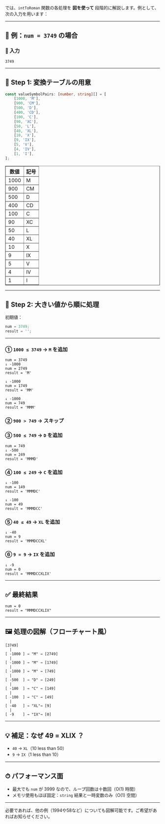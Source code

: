 では、`intToRoman` 関数の各処理を **図を使って** 段階的に解説します。例として、次の入力を用います：

---

## 🎯 例：`num = 3749` の場合

### 🔢 入力

```
3749
```

---

## 🧩 Step 1: 変換テーブルの用意

```ts
const valueSymbolPairs: [number, string][] = [
    [1000, 'M'],
    [900, 'CM'],
    [500, 'D'],
    [400, 'CD'],
    [100, 'C'],
    [90, 'XC'],
    [50, 'L'],
    [40, 'XL'],
    [10, 'X'],
    [9, 'IX'],
    [5, 'V'],
    [4, 'IV'],
    [1, 'I'],
];
```

<table border="1">
<tr><th>数値</th><th>記号</th></tr>
<tr><td>1000</td><td>M</td></tr>
<tr><td>900</td><td>CM</td></tr>
<tr><td>500</td><td>D</td></tr>
<tr><td>400</td><td>CD</td></tr>
<tr><td>100</td><td>C</td></tr>
<tr><td>90</td><td>XC</td></tr>
<tr><td>50</td><td>L</td></tr>
<tr><td>40</td><td>XL</td></tr>
<tr><td>10</td><td>X</td></tr>
<tr><td>9</td><td>IX</td></tr>
<tr><td>5</td><td>V</td></tr>
<tr><td>4</td><td>IV</td></tr>
<tr><td>1</td><td>I</td></tr>
</table>

---

## 🧮 Step 2: 大きい値から順に処理

初期値：

```ts
num = 3749;
result = '';
```

---

### ① `1000 ≤ 3749` → `M` を追加

```
num = 3749
↓ -1000
num = 2749
result = 'M'

↓ -1000
num = 1749
result = 'MM'

↓ -1000
num = 749
result = 'MMM'
```

### ② `900 > 749` → スキップ

### ③ `500 ≤ 749` → `D` を追加

```
num = 749
↓ -500
num = 249
result = 'MMMD'
```

### ④ `100 ≤ 249` → `C` を追加

```
↓ -100
num = 149
result = 'MMMDC'

↓ -100
num = 49
result = 'MMMDCC'
```

### ⑤ `40 ≤ 49` → `XL` を追加

```
↓ -40
num = 9
result = 'MMMDCCXL'
```

### ⑥ `9 = 9` → `IX` を追加

```
↓ -9
num = 0
result = 'MMMDCCXLIX'
```

---

## ✅ 最終結果

```
num = 0
result = "MMMDCCXLIX"
```

---

## 🖼️ 処理の図解（フローチャート風）

```
[3749]
  |
[ -1000 ] → "M" → [2749]
  |
[ -1000 ] → "M" → [1749]
  |
[ -1000 ] → "M" → [749]
  |
[ -500  ] → "D" → [249]
  |
[ -100  ] → "C" → [149]
  |
[ -100  ] → "C" → [49]
  |
[ -40   ] → "XL"→ [9]
  |
[ -9    ] → "IX"→ [0]
```

---

## 💡 補足：なぜ 49 = XLIX ？

- `40` → `XL`（10 less than 50）
- `9` → `IX`（1 less than 10）

---

## ⏱ パフォーマンス面

- 最大でも `num` が 3999 なので、ループ回数は十数回（O(1) 時間）
- メモリ使用もほぼ固定：`string` 結果と一時変数のみ（O(1) 空間）

---

必要であれば、他の例（1994や58など）についても図解可能です。ご希望があればお知らせください。
